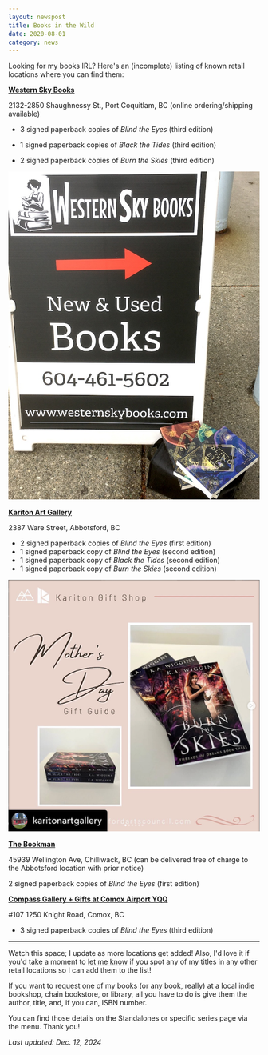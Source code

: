 ```yaml
---
layout: newspost
title: Books in the Wild
date: 2020-08-01
category: news
---
```


Looking for my books IRL? Here's an (incomplete) listing of known retail locations where you can find them:

**[Western Sky Books](https://store.westernskybooks.com/)**

2132-2850 Shaughnessy St., Port Coquitlam, BC (online ordering/shipping available)

- 3 signed paperback copies of *Blind the Eyes* (third edition)

- 1 signed paperback copies of *Black the Tides* (third edition)

- 2 signed paperback copies of *Burn the Skies* (third edition)

<a href="https://store.westernskybooks.com/" target="_blank"><img src="/WSB2024.JPG"></a>

**[Kariton Art Gallery](https://abbotsfordartscouncil.com/boutique/)**

2387 Ware Street, Abbotsford, BC

- 2 signed paperback copies of *Blind the Eyes* (first edition)
- 1 signed paperback copy of *Blind the Eyes* (second edition)
- 1 signed paperback copy of *Black the Tides* (second edition)
- 1 signed paperback copy of *Burn the Skies* (second edition)

<a href="https://abbotsfordartscouncil.com/boutique/" target="_blank"><img src="/Kariton.png"></a>
  
**[The Bookman](https://www.bookman.ca/)**

45939 Wellington Ave, Chilliwack, BC (can be delivered free of charge to the Abbotsford location with prior notice)

2 signed paperback copies of *Blind the Eyes* (first edition)

<a href="https://www.bookman.ca/" target="_blank">

**[Compass Gallery + Gifts at Comox Airport YQQ]([https://store.westernskybooks.com/](https://kikiscommunications.com/compass-gallery-%2B-gifts))**

#107 1250 Knight Road, Comox, BC

- 3 signed paperback copies of *Blind the Eyes* (third edition)

---

Watch this space; I update as more locations get added! Also, I'd love it if you'd take a moment to [let me know](mailto:info@kawiggins.com) if you spot any of my titles in any other retail locations so I can add them to the list!

If you want to request one of my books (or any book, really) at a local indie bookshop, chain bookstore, or library, all you have to do is give them the author, title, and, if you can, ISBN number.

You can find those details on the Standalones or specific series page via the menu. Thank you!

*Last updated: Dec. 12, 2024*
